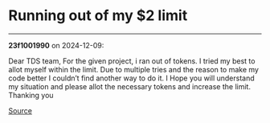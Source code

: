 # Running out of my $2 limit


---

**23f1001990** on 2024-12-09:

Dear TDS team,
For the given project, i ran out of tokens. I tried my best to allot myself within the limit. Due to multiple tries and the reason to make my code better I couldn’t find another way to do it. I Hope you will understand my situation and please allot the necessary tokens and increase the limit.
Thanking you

[Source](https://discourse.onlinedegree.iitm.ac.in/t/running-out-of-my-2-limit/158575/1)